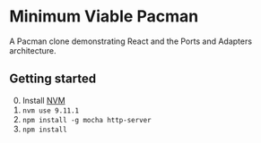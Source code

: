 # Minimum Viable Pacman
A Pacman clone demonstrating React and the Ports and Adapters architecture.
## Getting started
0. Install [NVM](http://nvm.sh)
0. ```nvm use 9.11.1```
0. ```npm install -g mocha http-server```
0. ```npm install```
